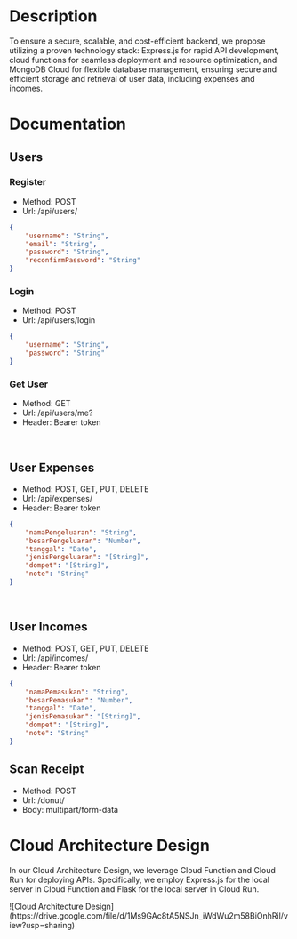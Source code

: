 # Description
<p>To ensure a secure, scalable, and cost-efficient backend, we propose utilizing a proven technology stack: Express.js for rapid API development, cloud functions for seamless deployment and resource optimization, and MongoDB Cloud for flexible database management, ensuring secure and efficient storage and retrieval of user data, including expenses and incomes.</p>

# Documentation

## Users

### Register
- Method: POST
- Url: /api/users/
```json
{
	"username": "String",
	"email": "String",
	"password": "String",
	"reconfirmPassword": "String"
}
```

### Login
- Method: POST
- Url: /api/users/login
```json
{
	"username": "String",
	"password": "String"
}
```

### Get User
- Method: GET
- Url: /api/users/me?
- Header: Bearer token

<br>

## User Expenses
- Method: POST, GET, PUT, DELETE
- Url: /api/expenses/
- Header: Bearer token
```json
{
	"namaPengeluaran": "String",
	"besarPengeluaran": "Number",
	"tanggal": "Date",
	"jenisPengeluaran": "[String]", 
	"dompet": "[String]", 
	"note": "String"
}
```

<br>

## User Incomes
- Method: POST, GET, PUT, DELETE
- Url: /api/incomes/
- Header: Bearer token
```json
{
	"namaPemasukan": "String",
	"besarPemasukan": "Number",
	"tanggal": "Date",
	"jenisPemasukan": "[String]", 
	"dompet": "[String]", 
	"note": "String"
}
```

## Scan Receipt
- Method: POST
- Url: /donut/
- Body: multipart/form-data

# Cloud Architecture Design
<p>In our Cloud Architecture Design, we leverage Cloud Function and Cloud Run for deploying APIs. Specifically, we employ Express.js for the local server in Cloud Function and Flask for the local server in Cloud Run.</p>
![Cloud Architecture Design](https://drive.google.com/file/d/1Ms9GAc8tA5NSJn_iWdWu2m58BiOnhRil/view?usp=sharing) 